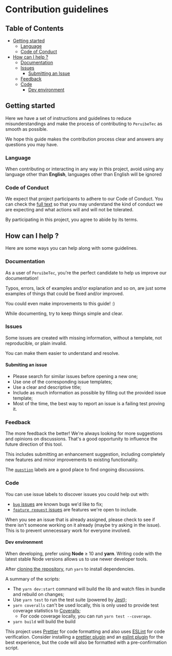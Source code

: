 # Contribution guidelines

## Table of Contents

- [Getting started](#getting-started)
  - [Language](#language)
  - [Code of Conduct](#code-of-conduct)
- [How can I help ?](#how-can-i-help)
  - [Documentation](#documentation)
  - [Issues](#issues)
    - [Submitting an Issue](#submitting-an-issue)
  - [Feedback](#feedback)
  - [Code](#code)
    - [Dev environment](#dev-environment)

## Getting started

Here we have a set of instructions and guidelines to reduce misunderstandings and make the process of contributing to `PeruibeTec` as smooth as possible.

We hope this guide makes the contribution process clear and answers any questions you may have.

### Language

When contributing or interacting in any way in this project, avoid using any language other than **English**, languages other than English will be ignored

### Code of Conduct

We expect that project participants to adhere to our Code of Conduct. You can check the [full text](CODE_OF_CONDUCT.md) so that you may understand the kind of conduct we are expecting and what actions will and will not be tolerated.

By participating in this project, you agree to abide by its terms.

## How can I help ?

Here are some ways you can help along with some guidelines.

### Documentation

As a user of `PeruibeTec`, you're the perfect candidate to help us improve our documentation!

Typos, errors, lack of examples and/or explanation and so on, are just some examples of things that could be fixed and/or improved.

You could even make improvements to this guide! :)

While documenting, try to keep things simple and clear.

### Issues

Some issues are created with missing information, without a template, not reproducible, or plain
invalid.

You can make them easier to understand and resolve.

#### Submiting an issue

- Please search for similar issues before opening a new one;
- Use one of the corresponding issue templates;
- Use a clear and descriptive title;
- Include as much information as possible by filling out the provided issue template;
- Most of the time, the best way to report an issue is a failing test proving it.

### Feedback

The more feedback the better! We're always looking for more suggestions and opinions on discussions. That's a good opportunity to influence the future direction of this tool.

This includes submitting an enhancement suggestion, including completely new features and minor improvements to existing functionality.

The [`question`](https://github.com/PeruibeTec/Server/labels/question%20or%20discussion) labels are a good place to find ongoing discussions.

### Code

You can use issue labels to discover issues you could help out with:

- [`bug` issues](https://github.com/PeruibeTec/Server/labels/bug)
  are known bugs we'd like to fix;
- [`feature request` issues](https://github.com/PeruibeTec/Server/labels/feature%20request)
  are features we're open to include.

When you see an issue that is already assigned, please check to see if there isn't someone working on it already (maybe try asking in the issue). This is to prevent unnecessary work for everyone involved.

#### Dev environment

When developing, prefer using **Node** ≥ 10 and **yarn**. Writing code with the latest stable Node versions allows us to use newer developer tools.

After [cloning the repository](https://help.github.com/articles/cloning-a-repository/), run `yarn` to install dependencies.

A summary of the scripts:

- The `yarn dev:start` command will build the lib and watch files in bundle and rebuild on changes;
- Use `yarn test` to run the test suite (powered by [Jest](https://facebook.github.io/jest/));
- `yarn coveralls` can't be used locally, this is only used to provide test coverage statistics to [Coveralls](https://coveralls.io);
  - For code coverage locally, you can run `yarn test --coverage`.
- `yarn build` will build the build

This project uses [Prettier](http://prettier.io/) for code formatting and also uses [ESLint](https://eslint.org/) for code verification. Consider installing a [prettier plugin](https://prettier.io/docs/en/editors.html) and an [eslint plugin](https://eslint.org/docs/developer-guide/working-with-plugins) for the best experience, but the code will also be formatted with a pre-confirmation script.
